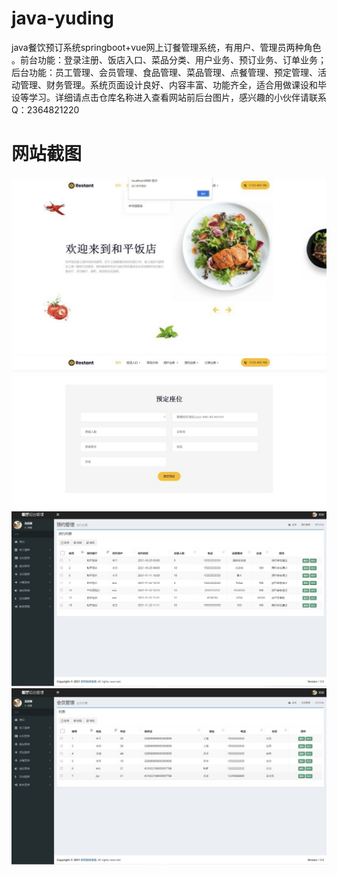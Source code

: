 # java-yuding
java餐饮预订系统springboot+vue网上订餐管理系统，有用户、管理员两种角色 。前台功能：登录注册、饭店入口、菜品分类、用户业务、预订业务、订单业务；后台功能：员工管理、会员管理、食品管理、菜品管理、点餐管理、预定管理、活动管理、财务管理。系统页面设计良好、内容丰富、功能齐全，适合用做课设和毕设等学习。详细请点击仓库名称进入查看网站前后台图片，感兴趣的小伙伴请联系Q：2364821220
# 网站截图
![image](https://github.com/hzl0898/java-yuding/blob/main/网站首页.png)
![image](https://github.com/hzl0898/java-yuding/blob/main/预订座位.png)
![image](https://github.com/hzl0898/java-yuding/blob/main/预约管理.png)
![image](https://github.com/hzl0898/java-yuding/blob/main/会员管理.png)
